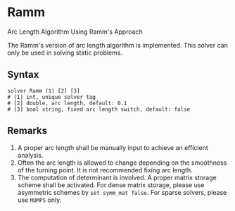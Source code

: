 # Ramm

Arc Length Algorithm Using Ramm's Approach

The Ramm's version of arc length algorithm is implemented. This solver can only be used in solving static problems.

## Syntax

```
solver Ramm (1) [2] [3]
# (1) int, unique solver tag
# [2] double, arc length, default: 0.1
# [3] bool string, fixed arc length switch, default: false
```

## Remarks

1. A proper arc length shall be manually input to achieve an efficient analysis.
2. Often the arc length is allowed to change depending on the smoothness of the turning point. It is not recommended
   fixing arc length.
3. The computation of determinant is involved. A proper matrix storage scheme shall be activated. For dense matrix
   storage, please use asymmetric schemes by `set symm_mat false`. For sparse solvers, please use `MUMPS` only.

